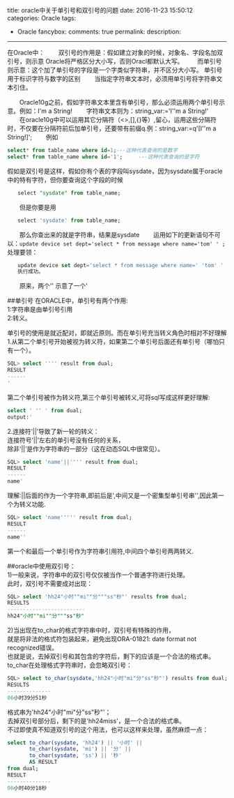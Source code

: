 title: oracle中关于单引号和双引号的问题
date: 2016-11-23 15:50:12
categories: Oracle
tags:
- Oracle
fancybox:
comments: true
permalink: 
description: 
---
在Oracle中： 
　　双引号的作用是：假如建立对象的时候，对象名、字段名加双引号，则示意 Oracle将严格区分大小写，否则Oracl都默认大写。
　　而单引号则示意：这个加了单引号的字段是一个字类似字符串，并不区分大小写。
单引号用于标识字符与数字的区别
　　当指定字符串文本时，必须用单引号将字符串文本引住。

<!-- more -->

　　Oracle10g之前，假如字符串文本里含有单引号，那么必须运用两个单引号示意。例如：I'm a String!
　　字符串文本则为：string_var:='I''m a String!'
　　在oracle10g中可以运用其它分隔符（<>,[],{}等）,留心，运用这些分隔符时，不仅要在分隔符前后加单引号，还要带有前缀q.例：string_var:=q'[I''m a String!]';
　　例如
```sql
select* from table_name where id=1;---这种代表查询的是数字
select* from table_name where id='1';     ---这种代表查询的是字符
```
 假如是双引号是这样，假如你有个表的字段叫sysdate，因为sysdate属于oracle中的特有字符，但你要查询这个字段的时候
```sql
　　select "sysdate" from table_name;
```
　　但是你要是用
```sql
　　select 'sysdate' from table_name;
```
　　那么你查出来的就是字符串，结果是sysdate
　　运用如下的更新语句不可以：`update device set dept='select * from message where name='tom' ' ;`
　　处理要领：
```sql
　　update device set dept='select * from message where name=' 'tom' ' where id=3' ;
　　执行成功。
```
　　原来，两个'' 示意了一个'

##单引号
在ORACLE中，单引号有两个作用:  
1:字符串是由单引号引用  
2:转义。  

单引号的使用是就近配对，即就近原则。而在单引号充当转义角色时相对不好理解  
1.从第二个单引号开始被视为转义符，如果第二个单引号后面还有单引号（哪怕只有一个）。
   
```sql     
SQL> select '''' result from dual;  
RESULT  
------  
'      
```

第二个单引号被作为转义符,第三个单引号被转义,可将sql写成这样更好理解:  
```sql
select ' '' ' from dual;  
output:'  
```

2.连接符‘||’导致了新一轮的转义：  
连接符号‘||’左右的单引号没有任何的关系，  
除非‘||’是作为字符串的一部分（这在动态SQL中很常见）。  
```sql
SQL> select 'name'||'''' result from dual;  
RESULT  
------  
name'   
```
理解:||后面的作为一个字符串,即前后是',中间又是一个密集型单引号串'',因此第一个为转义功能.  
```sql
SQL> select 'name''''' result from dual;  
RESULT  
------  
name''  
```
第一个和最后一个单引号作为字符串引用符,中间四个单引号两两转义.  

##oracle中使用双引号：  
1)一般来说，字符串中的双引号仅仅被当作一个普通字符进行处理。  
此时，双引号不需要成对出现：  
```sql
SQL> select 'hh24"小时""mi""分"""ss"秒"' results from dual;  
RESULTS  
-------------------------  
hh24"小时""mi""分"""ss"秒"  
```
2)当出现在to_char的格式字符串中时，双引号有特殊的作用，  
就是将非法的格式符包装起来，避免出现ORA-01821: date format not recognized错误。  
也就是说，去掉双引号和其包含的字符后，剩下的应该是一个合法的格式串。  
to_char在处理格式字符串时，会忽略双引号：  
```sql
SQL> select to_char(sysdate,'hh24"小时"mi"分"ss"秒"') results from dual;  
RESULTS  
--------------  
06小时39分51秒  
```
格式串为'hh24"小时"mi"分"ss"秒"'；  
去掉双引号部分后，剩下的是'hh24miss'，是一个合法的格式串。  
不过即使真不知道双引号的这个用法，也可以这样来处理，虽然麻烦一点：  
```sql
select to_char(sysdate, 'hh24') || '小时' ||  
       to_char(sysdate, 'mi') || '分' ||  
       to_char(sysdate, 'ss') || '秒'  
       AS RESULT   
from dual;  
RESULT  
--------------  
06小时40分18秒  
```